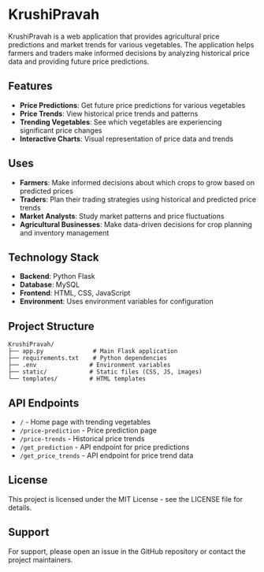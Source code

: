 # KrushiPravah

KrushiPravah is a web application that provides agricultural price predictions and market trends for various vegetables. The application helps farmers and traders make informed decisions by analyzing historical price data and providing future price predictions.

## Features

- **Price Predictions**: Get future price predictions for various vegetables
- **Price Trends**: View historical price trends and patterns
- **Trending Vegetables**: See which vegetables are experiencing significant price changes
- **Interactive Charts**: Visual representation of price data and trends

## Uses

- **Farmers**: Make informed decisions about which crops to grow based on predicted prices
- **Traders**: Plan their trading strategies using historical and predicted price trends
- **Market Analysts**: Study market patterns and price fluctuations
- **Agricultural Businesses**: Make data-driven decisions for crop planning and inventory management

## Technology Stack

- **Backend**: Python Flask
- **Database**: MySQL
- **Frontend**: HTML, CSS, JavaScript
- **Environment**: Uses environment variables for configuration

## Project Structure

```
KrushiPravah/
├── app.py              # Main Flask application
├── requirements.txt    # Python dependencies
├── .env               # Environment variables
├── static/            # Static files (CSS, JS, images)
└── templates/         # HTML templates
```

## API Endpoints

- `/` - Home page with trending vegetables
- `/price-prediction` - Price prediction page
- `/price-trends` - Historical price trends
- `/get_prediction` - API endpoint for price predictions
- `/get_price_trends` - API endpoint for price trend data

## License

This project is licensed under the MIT License - see the LICENSE file for details.

## Support

For support, please open an issue in the GitHub repository or contact the project maintainers. 
